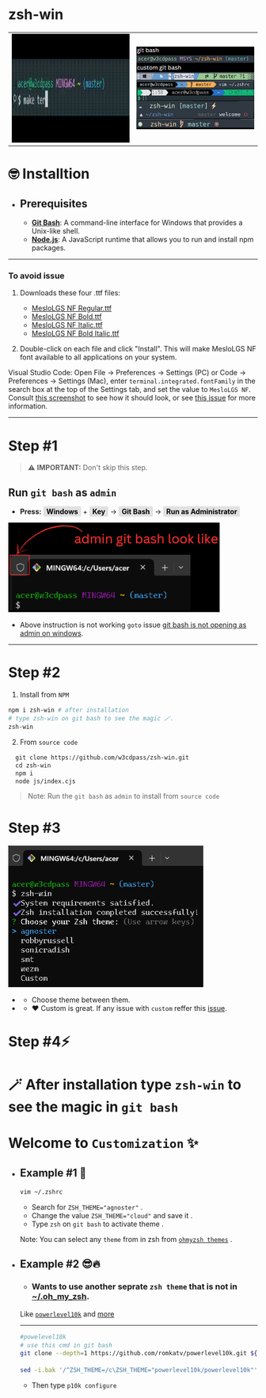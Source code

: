 # zsh-win

<table width="100%">
  <tr>
    <td align="center" style="width: 50%;">
      <img src="./final.gif" alt="watch Video" width="400" height="220"/>
    </td>
    <td align="center" style="width: 50%;">
      <img src="./custom.png" alt="watch Video"/>
    </td>
  </tr>
</table>



# 🤓 Installtion
  * ## Prerequisites
    - **[Git Bash](https://git-scm.com/download/win)**: A command-line interface for Windows that provides a Unix-like shell. 
    - **[Node.js](https://nodejs.org/en/download/)**: A JavaScript runtime that allows you to run and install npm packages.  
****
### To avoid issue
1. Downloads these four .ttf files:

    - [MesloLGS NF Regular.ttf](https://github.com/romkatv/powerlevel10k-media/raw/master/MesloLGS%20NF%20Regular.ttf)
    - [MesloLGS NF Bold.ttf](https://github.com/romkatv/powerlevel10k-media/raw/master/MesloLGS%20NF%20Bold.ttf)
    - [MesloLGS NF Italic.ttf](https://github.com/romkatv/powerlevel10k-media/raw/master/MesloLGS%20NF%20Italic.ttf)
    - [MesloLGS NF Bold Italic.ttf](https://github.com/romkatv/powerlevel10k-media/raw/master/MesloLGS%20NF%20Bold%20Italic.ttf)

2. Double-click on each file and click "Install". This will make MesloLGS NF font available to all applications on your system.

Visual Studio Code: Open File → Preferences → Settings (PC) or Code → Preferences → Settings (Mac), enter `terminal.integrated.fontFamily` in the search box at the top of the Settings tab, and set the value to `MesloLGS NF`. Consult <a href="https://raw.githubusercontent.com/romkatv/powerlevel10k-media/389133fb8c9a2347929a23702ce3039aacc46c3d/visual-studio-code-font-settings.jpg" style="text-decoration: underline;">this screenshot</a> to see how it should look, or see <a href="https://github.com/romkatv/powerlevel10k/issues/671" style="text-decoration: underline;">this issue</a> for more information.


****
# Step #1
> ⚠️ **IMPORTANT:** Don't skip this step.

## Run `git bash` as `admin`
  - **Press:** 
<span style="background-color:#e1e1e1;border-radius:3px;padding:2px 6px;color:black;"><strong>Windows</strong></span> + 
<span style="background-color:#e1e1e1;border-radius:3px;padding:2px 6px;color:black;"><strong>Key</strong></span> → 
<span style="background-color:#e1e1e1;border-radius:3px;padding:2px 6px;color:black;"><strong>Git Bash</strong></span> → 
<span style="background-color:#e1e1e1;border-radius:3px;padding:2px 6px;color:black;"><strong>Run as Administrator</strong></span>

<img src="./infoadmin.png" alt="watch Video" /></p>
  - Above instruction is not working `goto` issue <a href="#" style="text-decoration: underline;">git bash is not opening as admin on windows</a>.

****
# Step #2
  1. Install from `NPM`
```bash
npm i zsh-win # after installation
# type zsh-win on git bash to see the magic 🪄.
zsh-win
```
2. From `source code`
```
  git clone https://github.com/w3cdpass/zsh-win.git
  cd zsh-win
  npm i
  node js/index.cjs
```
   > Note: Run the `git bash` as `admin` to install from `source code`

# Step #3
<img src="./step2.png">

- * Choose theme between them.
- * ❤️ Custom is great. If any issue with `custom` reffer this <a href="#issue" style="text-decoration:underline">issue</a>.

# Step #4⚡
# 🪄 After installation type `zsh-win` to see the magic in `git bash`

# Welcome to `Customization` ✨
- ## Example #1 🥱
  ```bash
  vim ~/.zshrc 
  ```
  - Search for `ZSH_THEME="agnoster"` .
  - Change the value `ZSH_THEME="cloud"` and save it .
  - Type `zsh` on `git bash` to activate theme .

  Note: You can select any `theme` from in zsh from <a href="https://github.com/ohmyzsh/ohmyzsh/wiki/Themes#robbyrussell" style="text-decoration:underline;">`ohmyzsh themes`</a> .
- ## Example #2 😎🔥
  * ### Wants to use another seprate `zsh theme` that is not in [~/.oh_my_zsh](https://github.com/ohmyzsh/ohmyzsh/tree/master/themes).
  Like <a href="https://github.com/romkatv/powerlevel10k" style="text-decoration:underline;">`powerlevel10k`</a> and [more](https://github.com/ohmyzsh/ohmyzsh/wiki/External-themes#simplerich-theme)
  ___
  ```bash
  #powelevel10k
  # use this cmd in git bash
  git clone --depth=1 https://github.com/romkatv/powerlevel10k.git ${ZSH_CUSTOM:-$HOME/.oh-my-zsh/custom}/themes/powerlevel10k

  sed -i.bak '/^ZSH_THEME=/c\ZSH_THEME="powerlevel10k/powerlevel10k"' ~/.zshrc

  ```
  - Then type `p10k configure`

